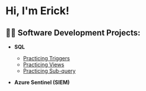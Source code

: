<h1>Hi, I'm Erick! 

<h2>👨‍💻 Software Development Projects:</h2>

- <b>SQL</b>
  - [Practicing Triggers](https://github.com/epena527/Triggers-Practice)
  - [Practicing Views](https://github.com/epena527/Views)
  - [Practicing Sub-query](https://github.com/epena527/Sub-Query)
  
 - <b>Azure Sentinel (SIEM)</b>


